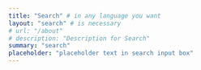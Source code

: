 ```yaml
---
title: "Search" # in any language you want
layout: "search" # is necessary
# url: "/about"
# description: "Description for Search"
summary: "search"
placeholder: "placeholder text in search input box"
---
```


